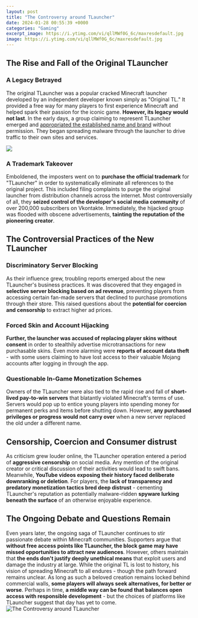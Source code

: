 ```yaml
---
layout: post
title: "The Controversy around TLauncher"
date: 2024-01-28 00:55:39 +0000
categories: "Gaming"
excerpt_image: https://i.ytimg.com/vi/qllMWf0G_6c/maxresdefault.jpg
image: https://i.ytimg.com/vi/qllMWf0G_6c/maxresdefault.jpg
---
```


## The Rise and Fall of the Original TLauncher
### A Legacy Betrayed
The original TLauncher was a popular cracked Minecraft launcher developed by an independent developer known simply as "Original TL." It provided a free way for many players to first experience Minecraft and helped spark their passion for the iconic game. **However, its legacy would not last**. In the early days, a group claiming to represent TLauncher emerged and [appropriated the established name and brand](https://store.fi.io.vn/womens-crass-christmas-gnome-matching-family-ugly-v-neck-t-shirt/women&) without permission. They began spreading malware through the launcher to drive traffic to their own sites and services. 

![](https://preview.redd.it/i-need-help-fixing-this-problem-i-literally-dont-know-how-v0-aufhrsl393ma1.png?auto=webp&amp;s=e4218aba922f7c0c02b0cad62725fc882568cfe8)
### A Trademark Takeover
Emboldened, the imposters went on to **purchase the official trademark** for "TLauncher" in order to systematically eliminate all references to the original project. This included filing complaints to purge the original launcher from distribution channels across the internet. Most controversially of all, they **seized control of the developer's social media community** of over 200,000 subscribers on Vkontakte. Immediately, the hijacked group was flooded with obscene advertisements, **tainting the reputation of the pioneering creator**.
## The Controversial Practices of the New TLauncher 
### Discriminatory Server Blocking
As their influence grew, troubling reports emerged about the new TLauncher's business practices. It was discovered that they engaged in **selective server blocking based on ad revenue**, preventing players from accessing certain fan-made servers that declined to purchase promotions through their store. This raised questions about the **potential for coercion and censorship** to extract higher ad prices. 
### Forced Skin and Account Hijacking
**Further, the launcher was accused of replacing player skins without consent** in order to stealthily advertise microtransactions for new purchasable skins. Even more alarming were **reports of account data theft** - with some users claiming to have lost access to their valuable Mojang accounts after logging in through the app.
### Questionable In-Game Monetization Schemes  
Owners of the TLauncher were also tied to the rapid rise and fall of **short-lived pay-to-win servers** that blatantly violated Minecraft's terms of use. Servers would pop up to entice young players into spending money for permanent perks and items before shutting down. However, **any purchased privileges or progress would not carry over** when a new server replaced the old under a different name.
## Censorship, Coercion and Consumer distrust
As criticism grew louder online, the TLauncher operation entered a period of **aggressive censorship** on social media. Any mention of the original creator or critical discussion of their activities would lead to swift bans. Meanwhile, **YouTube videos exposing their history faced deliberate downranking or deletion**. For players, the **lack of transparency and predatory monetization tactics bred deep distrust** - cementing TLauncher's reputation as potentially malware-ridden **spyware lurking beneath the surface** of an otherwise enjoyable experience.
## The Ongoing Debate and Questions Remain
Even years later, the ongoing saga of TLauncher continues to stir passionate debate within Minecraft communities. Supporters argue that **without free access points like TLauncher, the block game may have missed opportunities to attract new audiences**. However, others maintain that **the ends don't justify deeply unethical means** that exploit users and damage the industry at large. 
While the original TL is lost to history, his vision of spreading Minecraft to all endures - though the path forward remains unclear. As long as such a beloved creation remains locked behind commercial walls, **some players will always seek alternatives, for better or worse**. Perhaps in time, **a middle way can be found that balances open access with responsible development** - but the choices of platforms like TLauncher suggest that day has yet to come.
![The Controversy around TLauncher](https://i.ytimg.com/vi/qllMWf0G_6c/maxresdefault.jpg)
